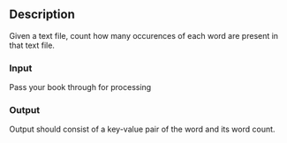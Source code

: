 ## Description
Given a text file, count how many occurences of each word are present in that text file.

### Input
Pass your book through for processing

### Output
Output should consist of a key-value pair of the word and its word count.